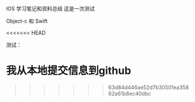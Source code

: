 IOS 学习笔记和资料总结
这是一次测试

Object-c 和 Swift

<<<<<<< HEAD

测试：

我从本地提交信息到github
=======
>>>>>>> 63d84d446ae52d7b30501ea35862a61b8ec40dbc
